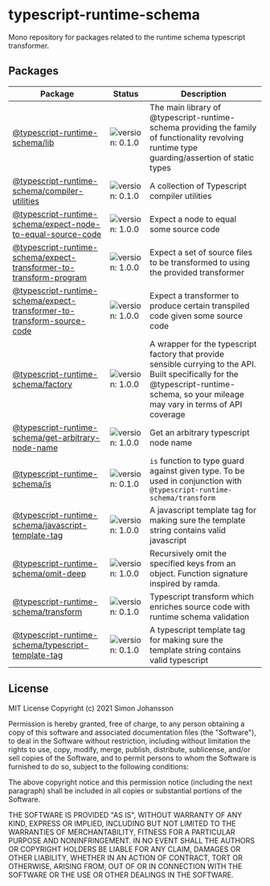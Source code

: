 # typescript-runtime-schema
Mono repository for packages related to the runtime schema typescript transformer.

## Packages

| Package                                                                                                                         | Status                                                         | Description                                                                                                                                                                              |
| ------------------------------------------------------------------------------------------------------------------------------- | -------------------------------------------------------------- | ---------------------------------------------------------------------------------------------------------------------------------------------------------------------------------------- |
| [@typescript-runtime-schema/lib](/lib)                                                                                          | ![version: 0.1.0](https://badgen.net/badge/version/0.1.0/blue) | The main library of @typescript-runtime-schema providing the family of functionality revolving runtime type guarding/assertion of static types                                           |
| [@typescript-runtime-schema/compiler-utilities](/packages/compiler-utilities)                                                   | ![version: 0.1.0](https://badgen.net/badge/version/0.1.0/blue) | A collection of Typescript compiler utilities                                                                                                                                            |
| [@typescript-runtime-schema/expect-node-to-equal-source-code](/packages/expect-node-to-equal-source-code)                       | ![version: 1.0.0](https://badgen.net/badge/version/1.0.0/blue) | Expect a node to equal some source code                                                                                                                                                  |
| [@typescript-runtime-schema/expect-transformer-to-transform-program](/packages/expect-transformer-to-transform-program)         | ![version: 1.0.0](https://badgen.net/badge/version/1.0.0/blue) | Expect a set of source files to be transformed to using the provided transformer                                                                                                         |
| [@typescript-runtime-schema/expect-transformer-to-transform-source-code](/packages/expect-transformer-to-transform-source-code) | ![version: 1.0.0](https://badgen.net/badge/version/1.0.0/blue) | Expect a transformer to produce certain transpiled code given some source code                                                                                                           |
| [@typescript-runtime-schema/factory](/packages/factory)                                                                         | ![version: 1.0.0](https://badgen.net/badge/version/1.0.0/blue) | A wrapper for the typescript factory that provide sensible currying to the API. Built specifically for the @typescript-runtime-schema, so your mileage may vary in terms of API coverage |
| [@typescript-runtime-schema/get-arbitrary-node-name](/packages/get-arbitrary-node-name)                                         | ![version: 1.0.0](https://badgen.net/badge/version/1.0.0/blue) | Get an arbitrary typescript node name                                                                                                                                                    |
| [@typescript-runtime-schema/is](/packages/is)                                                                                   | ![version: 0.1.0](https://badgen.net/badge/version/0.1.0/blue) | `is` function to type guard against given type. To be used in conjunction with `@typescript-runtime-schema/transform`                                                                    |
| [@typescript-runtime-schema/javascript-template-tag](/packages/javascript-template-tag)                                         | ![version: 1.0.0](https://badgen.net/badge/version/1.0.0/blue) | A javascript template tag for making sure the template string contains valid javascript                                                                                                  |
| [@typescript-runtime-schema/omit-deep](/packages/omit-deep)                                                                     | ![version: 1.0.0](https://badgen.net/badge/version/1.0.0/blue) | Recursively omit the specified keys from an object. Function signature inspired by ramda.                                                                                                |
| [@typescript-runtime-schema/transform](/packages/transform)                                                                     | ![version: 0.1.0](https://badgen.net/badge/version/0.1.0/blue) | Typescript transform which enriches source code with runtime schema validation                                                                                                           |
| [@typescript-runtime-schema/typescript-template-tag](/packages/typescript-template-tag)                                         | ![version: 0.1.0](https://badgen.net/badge/version/0.1.0/blue) | A typescript template tag for making sure the template string contains valid typescript                                                                                                  |

## License
MIT License Copyright (c) 2021 Simon Johansson

Permission is hereby granted, free of charge, to any person obtaining a copy of this software and associated documentation files (the "Software"), to deal in the Software without restriction, including without limitation the rights to use, copy, modify, merge, publish, distribute, sublicense, and/or sell copies of the Software, and to permit persons to whom the Software is furnished to do so, subject to the following conditions:

The above copyright notice and this permission notice (including the next paragraph) shall be included in all copies or substantial portions of the Software.

THE SOFTWARE IS PROVIDED "AS IS", WITHOUT WARRANTY OF ANY KIND, EXPRESS OR IMPLIED, INCLUDING BUT NOT LIMITED TO THE WARRANTIES OF MERCHANTABILITY, FITNESS FOR A PARTICULAR PURPOSE AND NONINFRINGEMENT. IN NO EVENT SHALL THE AUTHORS OR COPYRIGHT HOLDERS BE LIABLE FOR ANY CLAIM, DAMAGES OR OTHER LIABILITY, WHETHER IN AN ACTION OF CONTRACT, TORT OR OTHERWISE, ARISING FROM, OUT OF OR IN CONNECTION WITH THE SOFTWARE OR THE USE OR OTHER DEALINGS IN THE SOFTWARE.